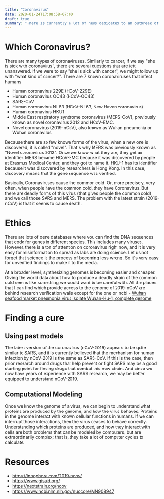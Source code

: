 ```yaml
---
title: "Coronavirus"
date: 2020-01-24T17:08:58-07:00
draft: true
summary: "There is currently a lot of news dedicated to an outbreak of coronavirus in China and the US. I wanted to understand more about this virus with the knowledge that I have gained on my biology learning path."
---
```


# Which Coronavirus?

There are many types of coronaviruses. Similarly to cancer, if we say "she is sick with coronavirus", there are several questions that are left unanswered. If we were to say "she is sick with cancer", we might follow up with "what kind of cancer?". There are 7 known coronaviruses that infect humans

* Human coronavirus 229E (HCoV-229E)
* Human coronavirus OC43 (HCoV-OC43)
* SARS-CoV
* Human coronavirus NL63 (HCoV-NL63, New Haven coronavirus)
* Human coronavirus HKU1
* Middle East respiratory syndrome coronavirus (MERS-CoV), previously known as novel coronavirus 2012 and HCoV-EMC.
* Novel coronavirus (2019-nCoV), also known as Wuhan pneumonia or Wuhan coronavirus

Because there are so few known forms of the virus, when a new one is discovered, it is called "novel". That's why MERS was previously known as "Novel coronavirus 2012". Once we know what they are, they get an identifier. MERS became HCoV-EMC because it was discovered by people at Erasmus Medical Center, and they got to name it. HKU-1 has its identifier because it was discovered by researchers in Hong Kong. In this case, discovery means that the gene sequence was verified.

Basically, Coronaviruses cause the common cold. Or, more precisely, very often, when people have the common cold, they have Coronavirus. But there are deadly forms of this virus (that gives people the common cold), and we call those SARS and MERS. The problem with the latest strain (2019-nCoV) is that it seems to cause death.

# Ethics

There are lots of gene databases where you can find the DNA sequences that code for genes in different species. This includes many viruses. However, there is a ton of attention on coronavirus right now, and it is very easy for misinformation to spread as labs are doing science. Let us not forget that science is the process of becoming less wrong. So it's very easy for unverified findings to make it to the media.

At a broader level, synthesizing genomes is becoming easier and cheaper. Giving the world data about how to produce a deadly strain of the common cold seems like something we would want to be careful with. All the places that I can find which provide access to the genome of 2019-nCoV are behind research verification walls except for the one on ncbi - [Wuhan seafood market pneumonia virus isolate Wuhan-Hu-1, complete genome](https://www.ncbi.nlm.nih.gov/nuccore/MN908947)

# Finding a cure

## Using past models

The latest version of the coronavirus (nCoV-2019) appears to be quite similar to SARS, and it is currently believed that the mechanism for human infection by nCoV-2019 is the same as SARS-CoV. If this is the case, then prior research around drugs that help prevent or fight SARS may be a good starting point for finding drugs that combat this new strain. And since we now have years of experience with SARS research, we may be better equipped to understand nCoV-2019.

## Computational Modeling

Once we know the genome of a virus, we can begin to understand what proteins are produced by the genome, and how the virus behaves. Proteins in the genome interact with known cellular functions in humans. If we can interrupt those interactions, then the virus ceases to behave correctly. Understanding which proteins are produced, and how they interact with cells are both problems that can be modeled by computers, but are extraordinarily complex; that is, they take a lot of computer cycles to calculate.

# Resources

* https://innophore.com/2019-ncov/
* https://www.gisaid.org/
* https://nextstrain.org/ncov
* https://www.ncbi.nlm.nih.gov/nuccore/MN908947 

